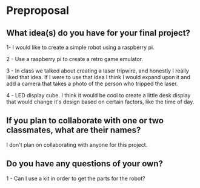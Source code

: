 # Preproposal

## What idea(s) do you have for your final project?

1- I would like to create a simple robot using a raspberry pi.

2 - Use a raspberry pi to create a retro game emulator.

3 - In class we talked about creating a laser tripwire, and honestly I really liked that idea. If I were to use that idea I think I would expand upon it and 
    add a camera that takes a photo of the person who tripped the laser. 

4 - LED display cube. I think it would be cool to create a little desk display that would change it's design based on certain factors, like the time of day.      

## If you plan to collaborate with one or two classmates, what are their names?

I don't plan on collaborating with anyone for this project. 

## Do you have any questions of your own?

1 - Can I use a kit in order to get the parts for the robot? 

